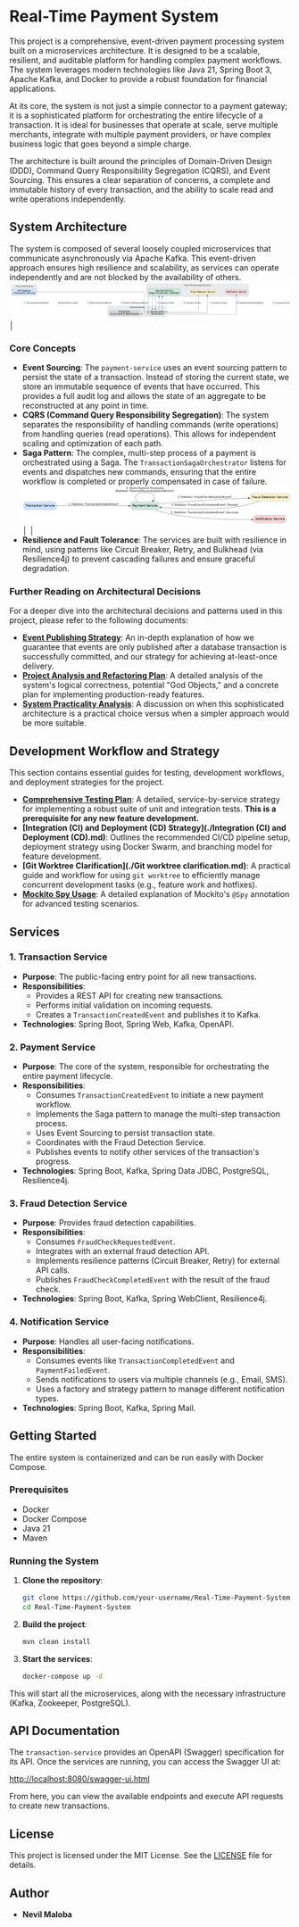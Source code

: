# Real-Time Payment System

This project is a comprehensive, event-driven payment processing system built on a microservices architecture. It is designed to be a scalable, resilient, and auditable platform for handling complex payment workflows. The system leverages modern technologies like Java 21, Spring Boot 3, Apache Kafka, and Docker to provide a robust foundation for financial applications.

At its core, the system is not just a simple connector to a payment gateway; it is a sophisticated platform for orchestrating the entire lifecycle of a transaction. It is ideal for businesses that operate at scale, serve multiple merchants, integrate with multiple payment providers, or have complex business logic that goes beyond a simple charge.

The architecture is built around the principles of Domain-Driven Design (DDD), Command Query Responsibility Segregation (CQRS), and Event Sourcing. This ensures a clear separation of concerns, a complete and immutable history of every transaction, and the ability to scale read and write operations independently.

## System Architecture

The system is composed of several loosely coupled microservices that communicate asynchronously via Apache Kafka. This event-driven approach ensures high resilience and scalability, as services can operate independently and are not blocked by the availability of others.
![System Architecture](docs/images/system_architecture.png)                                                              │

### Core Concepts

*   **Event Sourcing**: The `payment-service` uses an event sourcing pattern to persist the state of a transaction. Instead of storing the current state, we store an immutable sequence of events that have occurred. This provides a full audit log and allows the state of an aggregate to be reconstructed at any point in time.
*   **CQRS (Command Query Responsibility Segregation)**: The system separates the responsibility of handling commands (write operations) from handling queries (read operations). This allows for independent scaling and optimization of each path.
*   **Saga Pattern**: The complex, multi-step process of a payment is orchestrated using a Saga. The `TransactionSagaOrchestrator` listens for events and dispatches new commands, ensuring that the entire workflow is completed or properly compensated in case of failure. 
     ![Payment Saga Flow](docs/images/payment_saga_flow.png)                                                                 │ │
*   **Resilience and Fault Tolerance**: The services are built with resilience in mind, using patterns like Circuit Breaker, Retry, and Bulkhead (via Resilience4j) to prevent cascading failures and ensure graceful degradation.

### Further Reading on Architectural Decisions

For a deeper dive into the architectural decisions and patterns used in this project, please refer to the following documents:

*   **[Event Publishing Strategy](./EVENT_PUBLISHING_STRATEGY.md)**: An in-depth explanation of how we guarantee that events are only published after a database transaction is successfully committed, and our strategy for achieving at-least-once delivery.
*   **[Project Analysis and Refactoring Plan](./PROJECT_ANALYSIS_AND_REFACTORING_PLAN.md)**: A detailed analysis of the system's logical correctness, potential "God Objects," and a concrete plan for implementing production-ready features.
*   **[System Practicality Analysis](./SYSTEM_PRACTICALITY_ANALYSIS.md)**: A discussion on when this sophisticated architecture is a practical choice versus when a simpler approach would be more suitable.

## Development Workflow and Strategy

This section contains essential guides for testing, development workflows, and deployment strategies for the project.

*   **[Comprehensive Testing Plan](./testing_plan.md)**: A detailed, service-by-service strategy for implementing a robust suite of unit and integration tests. **This is a prerequisite for any new feature development.**
*   **[Integration (CI) and Deployment (CD) Strategy](./Integration (CI) and Deployment (CD).md)**: Outlines the recommended CI/CD pipeline setup, deployment strategy using Docker Swarm, and branching model for feature development.
*   **[Git Worktree Clarification](./Git worktree clarification.md)**: A practical guide and workflow for using `git worktree` to efficiently manage concurrent development tasks (e.g., feature work and hotfixes).
*   **[Mockito Spy Usage](./mockito_spy_usage.md)**: A detailed explanation of Mockito's `@Spy` annotation for advanced testing scenarios.

## Services

### 1. Transaction Service
*   **Purpose**: The public-facing entry point for all new transactions.
*   **Responsibilities**:
    *   Provides a REST API for creating new transactions.
    *   Performs initial validation on incoming requests.
    *   Creates a `TransactionCreatedEvent` and publishes it to Kafka.
*   **Technologies**: Spring Boot, Spring Web, Kafka, OpenAPI.

### 2. Payment Service
*   **Purpose**: The core of the system, responsible for orchestrating the entire payment lifecycle.
*   **Responsibilities**:
    *   Consumes `TransactionCreatedEvent` to initiate a new payment workflow.
    *   Implements the Saga pattern to manage the multi-step transaction process.
    *   Uses Event Sourcing to persist transaction state.
    *   Coordinates with the Fraud Detection Service.
    *   Publishes events to notify other services of the transaction's progress.
*   **Technologies**: Spring Boot, Kafka, Spring Data JDBC, PostgreSQL, Resilience4j.

### 3. Fraud Detection Service
*   **Purpose**: Provides fraud detection capabilities.
*   **Responsibilities**:
    *   Consumes `FraudCheckRequestedEvent`.
    *   Integrates with an external fraud detection API.
    *   Implements resilience patterns (Circuit Breaker, Retry) for external API calls.
    *   Publishes `FraudCheckCompletedEvent` with the result of the fraud check.
*   **Technologies**: Spring Boot, Kafka, Spring WebClient, Resilience4j.

### 4. Notification Service
*   **Purpose**: Handles all user-facing notifications.
*   **Responsibilities**:
    *   Consumes events like `TransactionCompletedEvent` and `PaymentFailedEvent`.
    *   Sends notifications to users via multiple channels (e.g., Email, SMS).
    *   Uses a factory and strategy pattern to manage different notification types.
*   **Technologies**: Spring Boot, Kafka, Spring Mail.

## Getting Started

The entire system is containerized and can be run easily with Docker Compose.

### Prerequisites
*   Docker
*   Docker Compose
*   Java 21
*   Maven

### Running the System
1.  **Clone the repository**:
    ```bash
    git clone https://github.com/your-username/Real-Time-Payment-System.git
    cd Real-Time-Payment-System
    ```

2.  **Build the project**:
    ```bash
    mvn clean install
    ```

3.  **Start the services**:
    ```bash
    docker-compose up -d
    ```

This will start all the microservices, along with the necessary infrastructure (Kafka, Zookeeper, PostgreSQL).

## API Documentation

The `transaction-service` provides an OpenAPI (Swagger) specification for its API. Once the services are running, you can access the Swagger UI at:

[http://localhost:8080/swagger-ui.html](http://localhost:8080/swagger-ui.html)

From here, you can view the available endpoints and execute API requests to create new transactions.

## License

This project is licensed under the MIT License. See the [LICENSE](LICENSE.md) file for details.

## Author

*   **Nevil Maloba**